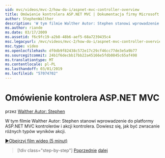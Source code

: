 ```yaml
---
uid: mvc/videos/mvc-2/how-do-i/aspnet-mvc-controller-overview
title: Omówienie kontrolera ASP.NET MVC | Dokumentacja firmy Microsoft
author: StephenWalther
description: 'W tym filmie Walther Autor: Stephen stanowi wprowadzenie do platformy ASP.NET MVC kontrolerów i akcji kontrolera. Dowiesz się, jak być zwracanie różnych typów wyników akcji.'
ms.author: riande
ms.date: 03/17/2009
ms.assetid: f6c9fc19-a2b8-48b6-aef5-68a7239435c4
msc.legacyurl: /mvc/videos/mvc-2/how-do-i/aspnet-mvc-controller-overview
msc.type: video
ms.openlocfilehash: df0db9f82438c572e17c29cf46cc77de3e5a9b77
ms.sourcegitcommit: 24b1f6decbb17bb22a45166e5fdb0845c65af498
ms.translationtype: MT
ms.contentlocale: pl-PL
ms.lasthandoff: 03/01/2019
ms.locfileid: "57074702"
---
```

<a name="aspnet-mvc-controller-overview"></a>Omówienie kontrolera ASP.NET MVC
====================
przez [Walther Autor: Stephen](https://github.com/StephenWalther)

W tym filmie Walther Autor: Stephen stanowi wprowadzenie do platformy ASP.NET MVC kontrolerów i akcji kontrolera. Dowiesz się, jak być zwracanie różnych typów wyników akcji.

[&#9654;Obejrzyj film wideo (5 minut)](https://channel9.msdn.com/Blogs/ASP-NET-Site-Videos/aspnet-mvc-controller-overview)

> [!div class="step-by-step"]
> [Poprzednie](understanding-models-views-and-controllers.md)
> [dalej](understanding-controllers-controller-actions-and-action-results.md)
